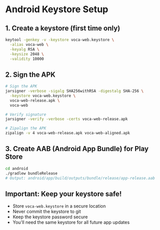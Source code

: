 # Android Keystore Setup

## 1. Create a keystore (first time only)
```bash
keytool -genkey -v -keystore voca-web.keystore \
  -alias voca-web \
  -keyalg RSA \
  -keysize 2048 \
  -validity 10000
```

## 2. Sign the APK
```bash
# Sign the APK
jarsigner -verbose -sigalg SHA256withRSA -digestalg SHA-256 \
  -keystore voca-web.keystore \
  voca-web-release.apk \
  voca-web

# Verify signature
jarsigner -verify -verbose -certs voca-web-release.apk

# Zipalign the APK
zipalign -v 4 voca-web-release.apk voca-web-aligned.apk
```

## 3. Create AAB (Android App Bundle) for Play Store
```bash
cd android
./gradlew bundleRelease
# Output: android/app/build/outputs/bundle/release/app-release.aab
```

## Important: Keep your keystore safe!
- Store `voca-web.keystore` in a secure location
- Never commit the keystore to git
- Keep the keystore password secure
- You'll need the same keystore for all future app updates